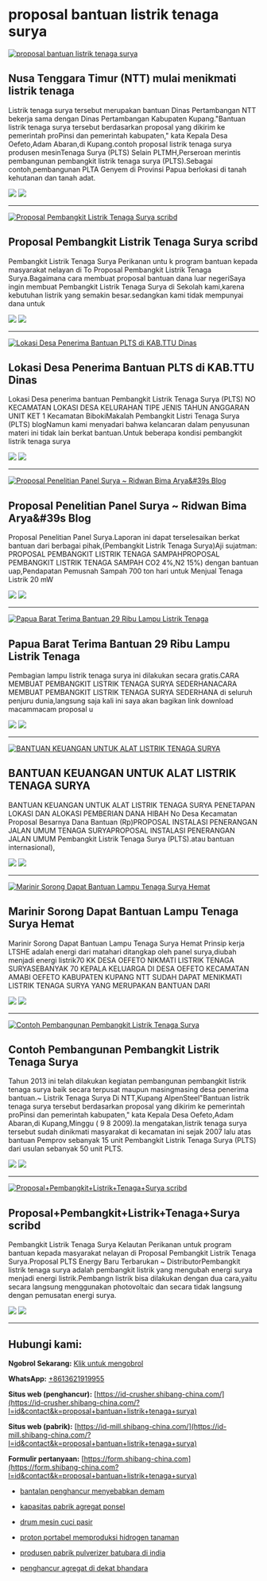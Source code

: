 # proposal bantuan listrik tenaga surya

<a href="https://swt.shibang-china.com/?l=id&img&k=proposal+bantuan+listrik+tenaga+surya" target="_blank">![proposal bantuan listrik tenaga surya](http://static.shibang-china.com/all-800x300/1510.jpg)</a>

## Nusa Tenggara Timur (NTT) mulai menikmati listrik tenaga
Listrik tenaga surya tersebut merupakan bantuan Dinas Pertambangan NTT bekerja sama dengan Dinas Pertambangan Kabupaten Kupang."Bantuan listrik tenaga surya tersebut berdasarkan proposal yang dikirim ke pemerintah proPinsi dan pemerintah kabupaten," kata Kepala Desa Oefeto,Adam Abaran,di Kupang.contoh proposal listrik tenaga surya produsen mesinTenaga Surya (PLTS) Selain PLTMH,Perseroan merintis pembangunan pembangkit listrik tenaga surya (PLTS).Sebagai contoh,pembangunan PLTA Genyem di Provinsi Papua berlokasi di tanah kehutanan dan tanah adat.


<a href="https://whatsapp.shibangsoft.com/WhatsApp.php" target="_blank" title="WhatsApp">![](http://static.shibang-china.com/icon/whatsapp.png)</a> <a href="https://swt.shibang-china.com/?l=id&icon&k=proposal+bantuan+listrik+tenaga+surya" target="_blank">![](http://static.shibang-china.com/icon/chat-id.png)</a>

---

<a href="https://swt.shibang-china.com/?l=id&img&k=proposal+bantuan+listrik+tenaga+surya" target="_blank">![Proposal Pembangkit Listrik Tenaga Surya scribd](http://static.shibang-china.com/all-800x300/975.jpg)</a>

## Proposal Pembangkit Listrik Tenaga Surya scribd
Pembangkit Listrik Tenaga Surya Perikanan untu k program bantuan kepada masyarakat nelayan di To Proposal Pembangkit Listrik Tenaga Surya.Bagaimana cara membuat proposal bantuan dana luar negeriSaya ingin membuat Pembangkit Listrik Tenaga Surya di Sekolah kami,karena kebutuhan listrik yang semakin besar.sedangkan kami tidak mempunyai dana untuk


<a href="https://whatsapp.shibangsoft.com/WhatsApp.php" target="_blank" title="WhatsApp">![](http://static.shibang-china.com/icon/whatsapp.png)</a> <a href="https://swt.shibang-china.com/?l=id&icon&k=proposal+bantuan+listrik+tenaga+surya" target="_blank">![](http://static.shibang-china.com/icon/chat-id.png)</a>

---

<a href="https://swt.shibang-china.com/?l=id&img&k=proposal+bantuan+listrik+tenaga+surya" target="_blank">![Lokasi Desa Penerima Bantuan PLTS di KAB.TTU Dinas](http://static.shibang-china.com/all-800x300/46.jpg)</a>

## Lokasi Desa Penerima Bantuan PLTS di KAB.TTU Dinas
Lokasi Desa penerima bantuan Pembangkit Listrik Tenaga Surya (PLTS) NO KECAMATAN LOKASI DESA KELURAHAN TIPE JENIS TAHUN ANGGARAN UNIT KET 1 Kecamatan BibokiMakalah Pembangkit Listri Tenaga Surya (PLTS) blogNamun kami menyadari bahwa kelancaran dalam penyusunan materi ini tidak lain berkat bantuan.Untuk beberapa kondisi pembangkit listrik tenaga surya


<a href="https://whatsapp.shibangsoft.com/WhatsApp.php" target="_blank" title="WhatsApp">![](http://static.shibang-china.com/icon/whatsapp.png)</a> <a href="https://swt.shibang-china.com/?l=id&icon&k=proposal+bantuan+listrik+tenaga+surya" target="_blank">![](http://static.shibang-china.com/icon/chat-id.png)</a>

---

<a href="https://swt.shibang-china.com/?l=id&img&k=proposal+bantuan+listrik+tenaga+surya" target="_blank">![Proposal Penelitian Panel Surya ~ Ridwan Bima Arya&#39s Blog](http://static.shibang-china.com/all-800x300/1275.jpg)</a>

## Proposal Penelitian Panel Surya ~ Ridwan Bima Arya&#39s Blog
Proposal Penelitian Panel Surya.Laporan ini dapat terselesaikan berkat bantuan dari berbagai pihak,(Pembangkit Listrik Tenaga Surya)Aji sujatman: PROPOSAL PEMBANGKIT LISTRIK TENAGA SAMPAHPROPOSAL PEMBANGKIT LISTRIK TENAGA SAMPAH CO2 4%,N2 15%) dengan bantuan uap,Pendapatan Pemusnah Sampah 700 ton hari untuk Menjual Tenaga Listrik 20 mW


<a href="https://whatsapp.shibangsoft.com/WhatsApp.php" target="_blank" title="WhatsApp">![](http://static.shibang-china.com/icon/whatsapp.png)</a> <a href="https://swt.shibang-china.com/?l=id&icon&k=proposal+bantuan+listrik+tenaga+surya" target="_blank">![](http://static.shibang-china.com/icon/chat-id.png)</a>

---

<a href="https://swt.shibang-china.com/?l=id&img&k=proposal+bantuan+listrik+tenaga+surya" target="_blank">![Papua Barat Terima Bantuan 29 Ribu Lampu Listrik Tenaga](http://static.shibang-china.com/all-800x300/681.jpg)</a>

## Papua Barat Terima Bantuan 29 Ribu Lampu Listrik Tenaga
Pembagian lampu listrik tenaga surya ini dilakukan secara gratis.CARA MEMBUAT PEMBANGKIT LISTRIK TENAGA SURYA SEDERHANACARA MEMBUAT PEMBANGKIT LISTRIK TENAGA SURYA SEDERHANA di seluruh penjuru dunia,langsung saja kali ini saya akan bagikan link download macammacam proposal u


<a href="https://whatsapp.shibangsoft.com/WhatsApp.php" target="_blank" title="WhatsApp">![](http://static.shibang-china.com/icon/whatsapp.png)</a> <a href="https://swt.shibang-china.com/?l=id&icon&k=proposal+bantuan+listrik+tenaga+surya" target="_blank">![](http://static.shibang-china.com/icon/chat-id.png)</a>

---

<a href="https://swt.shibang-china.com/?l=id&img&k=proposal+bantuan+listrik+tenaga+surya" target="_blank">![BANTUAN KEUANGAN UNTUK ALAT LISTRIK TENAGA SURYA](http://static.shibang-china.com/all-800x300/26.jpg)</a>

## BANTUAN KEUANGAN UNTUK ALAT LISTRIK TENAGA SURYA
BANTUAN KEUANGAN UNTUK ALAT LISTRIK TENAGA SURYA PENETAPAN LOKASI DAN ALOKASI PEMBERIAN DANA HIBAH No Desa Kecamatan Proposal Besarnya Dana Bantuan (Rp)PROPOSAL INSTALASI PENERANGAN JALAN UMUM TENAGA SURYAPROPOSAL INSTALASI PENERANGAN JALAN UMUM Pembangkit Listrik Tenaga Surya (PLTS).atau bantuan internasional),


<a href="https://whatsapp.shibangsoft.com/WhatsApp.php" target="_blank" title="WhatsApp">![](http://static.shibang-china.com/icon/whatsapp.png)</a> <a href="https://swt.shibang-china.com/?l=id&icon&k=proposal+bantuan+listrik+tenaga+surya" target="_blank">![](http://static.shibang-china.com/icon/chat-id.png)</a>

---

<a href="https://swt.shibang-china.com/?l=id&img&k=proposal+bantuan+listrik+tenaga+surya" target="_blank">![Marinir Sorong Dapat Bantuan Lampu Tenaga Surya Hemat](http://static.shibang-china.com/all-800x300/1179.jpg)</a>

## Marinir Sorong Dapat Bantuan Lampu Tenaga Surya Hemat
Marinir Sorong Dapat Bantuan Lampu Tenaga Surya Hemat Prinsip kerja LTSHE adalah energi dari matahari ditangkap oleh panel surya,diubah menjadi energi listrik70 KK DESA OEFETO NIKMATI LISTRIK TENAGA SURYASEBANYAK 70 KEPALA KELUARGA DI DESA OEFETO KECAMATAN AMABI OEFETO KABUPATEN KUPANG NTT SUDAH DAPAT MENIKMATI LISTRIK TENAGA SURYA YANG MERUPAKAN BANTUAN DARI


<a href="https://whatsapp.shibangsoft.com/WhatsApp.php" target="_blank" title="WhatsApp">![](http://static.shibang-china.com/icon/whatsapp.png)</a> <a href="https://swt.shibang-china.com/?l=id&icon&k=proposal+bantuan+listrik+tenaga+surya" target="_blank">![](http://static.shibang-china.com/icon/chat-id.png)</a>

---

<a href="https://swt.shibang-china.com/?l=id&img&k=proposal+bantuan+listrik+tenaga+surya" target="_blank">![Contoh Pembangunan Pembangkit Listrik Tenaga Surya](http://static.shibang-china.com/all-800x300/722.jpg)</a>

## Contoh Pembangunan Pembangkit Listrik Tenaga Surya
Tahun 2013 ini telah dilakukan kegiatan pembangunan pembangkit listrik tenaga surya baik secara terpusat maupun masingmasing desa penerima bantuan.~ Listrik Tenaga Surya Di NTT,Kupang AlpenSteel"Bantuan listrik tenaga surya tersebut berdasarkan proposal yang dikirim ke pemerintah proPinsi dan pemerintah kabupaten," kata Kepala Desa Oefeto,Adam Abaran,di Kupang,Minggu ( 9 8 2009).Ia mengatakan,listrik tenaga surya tersebut sudah dinikmati masyarakat di kecamatan ini sejak 2007 lalu atas bantuan Pemprov sebanyak 15 unit Pembangkit Listrik Tenaga Surya (PLTS) dari usulan sebanyak 50 unit PLTS.


<a href="https://whatsapp.shibangsoft.com/WhatsApp.php" target="_blank" title="WhatsApp">![](http://static.shibang-china.com/icon/whatsapp.png)</a> <a href="https://swt.shibang-china.com/?l=id&icon&k=proposal+bantuan+listrik+tenaga+surya" target="_blank">![](http://static.shibang-china.com/icon/chat-id.png)</a>

---

<a href="https://swt.shibang-china.com/?l=id&img&k=proposal+bantuan+listrik+tenaga+surya" target="_blank">![Proposal+Pembangkit+Listrik+Tenaga+Surya scribd](http://static.shibang-china.com/all-800x300/1099.jpg)</a>

## Proposal+Pembangkit+Listrik+Tenaga+Surya scribd
Pembangkit Listrik Tenaga Surya Kelautan Perikanan untuk program bantuan kepada masyarakat nelayan di Proposal Pembangkit Listrik Tenaga Surya.Proposal PLTS Energy Baru Terbarukan ~ DistributorPembangkit listrik tenaga surya adalah pembangkit listrik yang mengubah energi surya menjadi energi listrik.Pembangn listrik bisa dilakukan dengan dua cara,yaitu secara langsung menggunakan photovoltaic dan secara tidak langsung dengan pemusatan energi surya.


<a href="https://whatsapp.shibangsoft.com/WhatsApp.php" target="_blank" title="WhatsApp">![](http://static.shibang-china.com/icon/whatsapp.png)</a> <a href="https://swt.shibang-china.com/?l=id&icon&k=proposal+bantuan+listrik+tenaga+surya" target="_blank">![](http://static.shibang-china.com/icon/chat-id.png)</a>

---
## Hubungi kami:

**Ngobrol Sekarang:** [Klik untuk mengobrol](https://swt.shibang-china.com?l=id&contact&k=proposal+bantuan+listrik+tenaga+surya)

**WhatsApp:**  [+8613621919955](https://whatsapp.shibangsoft.com/WhatsApp.php)

**Situs web (penghancur):** [https://id-crusher.shibang-china.com/](https://id-crusher.shibang-china.com/?l=id&contact&k=proposal+bantuan+listrik+tenaga+surya)

**Situs web (pabrik):** [https://id-mill.shibang-china.com/](https://id-mill.shibang-china.com/?l=id&contact&k=proposal+bantuan+listrik+tenaga+surya)

**Formulir pertanyaan:** [https://form.shibang-china.com](https://form.shibang-china.com?l=id&contact&k=proposal+bantuan+listrik+tenaga+surya)

* [bantalan penghancur menyebabkan demam](../35/bantalan%20penghancur%20menyebabkan%20demam.md)

* [kapasitas pabrik agregat ponsel](../32/kapasitas%20pabrik%20agregat%20ponsel.md)

* [drum mesin cuci pasir](../40/drum%20mesin%20cuci%20pasir.md)

* [proton portabel memproduksi hidrogen tanaman](../40/proton%20portabel%20memproduksi%20hidrogen%20tanaman.md)

* [produsen pabrik pulverizer batubara di india](../34/produsen%20pabrik%20pulverizer%20batubara%20di%20india.md)

* [penghancur agregat di dekat bhandara](../32/penghancur%20agregat%20di%20dekat%20bhandara.md)
